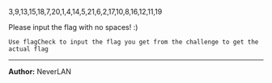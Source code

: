 3,9,13,15,18,7,20,1,4,14,5,21,6,2,17,10,8,16,12,11,19

Please input the flag with no spaces! :)

`Use flagCheck to input the flag you get from the challenge to get the actual flag`

---
**Author:** NeverLAN
